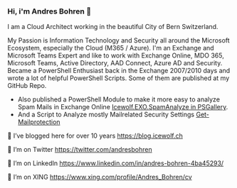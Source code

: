 ### Hi, i'm Andres Bohren 👋

I am a Cloud Architect working in the beautiful City of Bern Switzerland.

My Passion is Information Technology and Security all around the Microsoft Ecosystem, especially the Cloud (M365 / Azure).
I'm an Exchange and Microsoft Teams Expert and like to work with Exchange Online, MDO 365, Microsoft Teams, Active Directory, AAD Connect, Azure AD and Security.
Became a PowerShell Enthusiast back in the Exchange 2007/2010 days and wrote a lot of helpful PowerShell Scripts. Some of them are published at my GitHub Repo.

- Also published a PowerShell Module to make it more easy to analyze Spam Mails in Exchange Online [Icewolf.EXO.SpamAnalyze in PSGallery](https://www.powershellgallery.com/packages/Icewolf.EXO.SpamAnalyze).
- And a Script to Analyze mostly Mailrelated Security Settings [Get-Mailprotection](https://www.powershellgallery.com/packages/Get-Mailprotection)

🌱 I’ve blogged here for over 10 years https://blog.icewolf.ch

💬 I’m on Twitter https://twitter.com/andresbohren

💬 I’m on LinkedIn https://www.linkedin.com/in/andres-bohren-4ba45293/

💬 I’m on XING https://www.xing.com/profile/Andres_Bohren/cv
